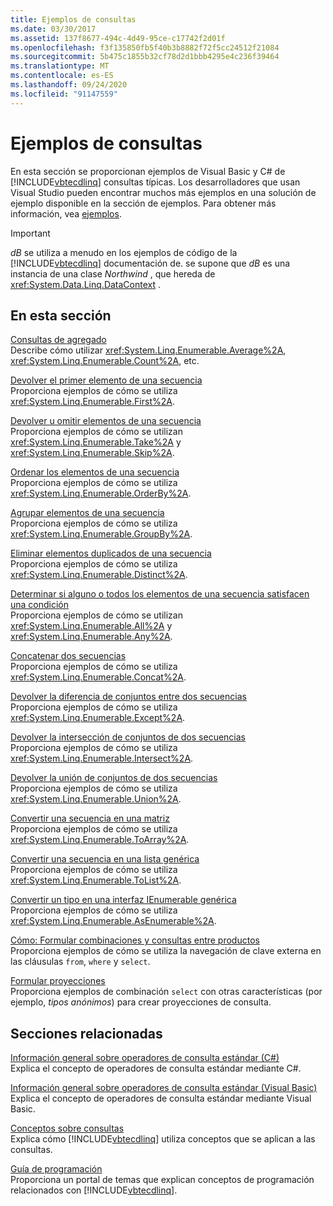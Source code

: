 ```yaml
---
title: Ejemplos de consultas
ms.date: 03/30/2017
ms.assetid: 137f8677-494c-4d49-95ce-c17742f2d01f
ms.openlocfilehash: f3f135850fb5f40b3b8882f72f5cc24512f21084
ms.sourcegitcommit: 5b475c1855b32cf78d2d1bbb4295e4c236f39464
ms.translationtype: MT
ms.contentlocale: es-ES
ms.lasthandoff: 09/24/2020
ms.locfileid: "91147559"
---
```

# <a name="query-examples"></a>Ejemplos de consultas

En esta sección se proporcionan ejemplos de Visual Basic y C# de [!INCLUDE[vbtecdlinq](../../../../../../includes/vbtecdlinq-md.md)] consultas típicas. Los desarrolladores que usan Visual Studio pueden encontrar muchos más ejemplos en una solución de ejemplo disponible en la sección de ejemplos. Para obtener más información, vea [ejemplos](samples.md).  
  
> [!IMPORTANT]
> *dB* se utiliza a menudo en los ejemplos de código de la [!INCLUDE[vbtecdlinq](../../../../../../includes/vbtecdlinq-md.md)] documentación de. se supone que *dB* es una instancia de una clase *Northwind* , que hereda de <xref:System.Data.Linq.DataContext> .  
  
## <a name="in-this-section"></a>En esta sección  

 [Consultas de agregado](aggregate-queries.md)  
 Describe cómo utilizar <xref:System.Linq.Enumerable.Average%2A>, <xref:System.Linq.Enumerable.Count%2A>, etc.  
  
 [Devolver el primer elemento de una secuencia](return-the-first-element-in-a-sequence.md)  
 Proporciona ejemplos de cómo se utiliza <xref:System.Linq.Enumerable.First%2A>.  
  
 [Devolver u omitir elementos de una secuencia](return-or-skip-elements-in-a-sequence.md)  
 Proporciona ejemplos de cómo se utilizan <xref:System.Linq.Enumerable.Take%2A> y <xref:System.Linq.Enumerable.Skip%2A>.  
  
 [Ordenar los elementos de una secuencia](sort-elements-in-a-sequence.md)  
 Proporciona ejemplos de cómo se utiliza <xref:System.Linq.Enumerable.OrderBy%2A>.  
  
 [Agrupar elementos de una secuencia](group-elements-in-a-sequence.md)  
 Proporciona ejemplos de cómo se utiliza <xref:System.Linq.Enumerable.GroupBy%2A>.  
  
 [Eliminar elementos duplicados de una secuencia](eliminate-duplicate-elements-from-a-sequence.md)  
 Proporciona ejemplos de cómo se utiliza <xref:System.Linq.Enumerable.Distinct%2A>.  
  
 [Determinar si alguno o todos los elementos de una secuencia satisfacen una condición](determine-if-any-or-all-elements-in-a-sequence-satisfy-a-condition.md)  
 Proporciona ejemplos de cómo se utilizan <xref:System.Linq.Enumerable.All%2A> y <xref:System.Linq.Enumerable.Any%2A>.  
  
 [Concatenar dos secuencias](concatenate-two-sequences.md)  
 Proporciona ejemplos de cómo se utiliza <xref:System.Linq.Enumerable.Concat%2A>.  
  
 [Devolver la diferencia de conjuntos entre dos secuencias](return-the-set-difference-between-two-sequences.md)  
 Proporciona ejemplos de cómo se utiliza <xref:System.Linq.Enumerable.Except%2A>.  
  
 [Devolver la intersección de conjuntos de dos secuencias](return-the-set-intersection-of-two-sequences.md)  
 Proporciona ejemplos de cómo se utiliza <xref:System.Linq.Enumerable.Intersect%2A>.  
  
 [Devolver la unión de conjuntos de dos secuencias](return-the-set-union-of-two-sequences.md)  
 Proporciona ejemplos de cómo se utiliza <xref:System.Linq.Enumerable.Union%2A>.  
  
 [Convertir una secuencia en una matriz](convert-a-sequence-to-an-array.md)  
 Proporciona ejemplos de cómo se utiliza <xref:System.Linq.Enumerable.ToArray%2A>.  
  
 [Convertir una secuencia en una lista genérica](convert-a-sequence-to-a-generic-list.md)  
 Proporciona ejemplos de cómo se utiliza <xref:System.Linq.Enumerable.ToList%2A>.  
  
 [Convertir un tipo en una interfaz IEnumerable genérica](convert-a-type-to-a-generic-ienumerable.md)  
 Proporciona ejemplos de cómo se utiliza <xref:System.Linq.Enumerable.AsEnumerable%2A>.  
  
 [Cómo: Formular combinaciones y consultas entre productos](formulate-joins-and-cross-product-queries.md)  
 Proporciona ejemplos de cómo se utiliza la navegación de clave externa en las cláusulas `from`, `where` y `select`.  
  
 [Formular proyecciones](formulate-projections.md)  
 Proporciona ejemplos de combinación `select` con otras características (por ejemplo, *tipos anónimos*) para crear proyecciones de consulta.  
  
## <a name="related-sections"></a>Secciones relacionadas  

 [Información general sobre operadores de consulta estándar (C#)](../../../../../csharp/programming-guide/concepts/linq/standard-query-operators-overview.md)  
 Explica el concepto de operadores de consulta estándar mediante C#.  
  
 [Información general sobre operadores de consulta estándar (Visual Basic)](../../../../../visual-basic/programming-guide/concepts/linq/standard-query-operators-overview.md)  
 Explica el concepto de operadores de consulta estándar mediante Visual Basic.  
  
 [Conceptos sobre consultas](query-concepts.md)  
 Explica cómo [!INCLUDE[vbtecdlinq](../../../../../../includes/vbtecdlinq-md.md)] utiliza conceptos que se aplican a las consultas.  
  
 [Guía de programación](programming-guide.md)  
 Proporciona un portal de temas que explican conceptos de programación relacionados con [!INCLUDE[vbtecdlinq](../../../../../../includes/vbtecdlinq-md.md)].
